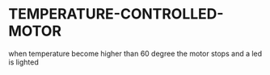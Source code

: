# TEMPERATURE-CONTROLLED-MOTOR

when temperature become higher than 60 degree the motor stops and a led is lighted
